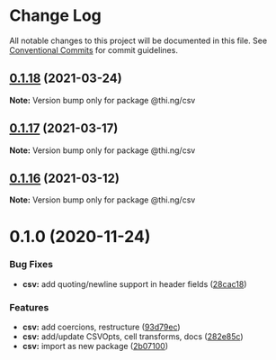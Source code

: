 # Change Log

All notable changes to this project will be documented in this file.
See [Conventional Commits](https://conventionalcommits.org) for commit guidelines.

## [0.1.18](https://github.com/thi-ng/umbrella/compare/@thi.ng/csv@0.1.17...@thi.ng/csv@0.1.18) (2021-03-24)

**Note:** Version bump only for package @thi.ng/csv





## [0.1.17](https://github.com/thi-ng/umbrella/compare/@thi.ng/csv@0.1.16...@thi.ng/csv@0.1.17) (2021-03-17)

**Note:** Version bump only for package @thi.ng/csv





## [0.1.16](https://github.com/thi-ng/umbrella/compare/@thi.ng/csv@0.1.15...@thi.ng/csv@0.1.16) (2021-03-12)

**Note:** Version bump only for package @thi.ng/csv





# 0.1.0 (2020-11-24)


### Bug Fixes

* **csv:** add quoting/newline support in header fields ([28cac18](https://github.com/thi-ng/umbrella/commit/28cac1884b074d125fee747c76d3abc423cfe7ea))


### Features

* **csv:** add coercions, restructure ([93d79ec](https://github.com/thi-ng/umbrella/commit/93d79ec0b9b81ab209046bd460b5f7993359e547))
* **csv:** add/update CSVOpts, cell transforms, docs ([282e85c](https://github.com/thi-ng/umbrella/commit/282e85cf9c1a9aae704d918218f8c143b51a88df))
* **csv:** import as new package ([2b07100](https://github.com/thi-ng/umbrella/commit/2b07100f27bb9fb1f934901aec7c9fc1fab67fbf))
